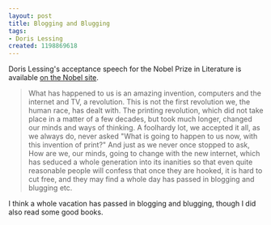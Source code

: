 ```yaml
---
layout: post
title: Blogging and Blugging
tags:
- Doris Lessing
created: 1198869618
---
```

Doris Lessing's acceptance speech for the Nobel Prize in Literature is available [on the Nobel site](http://nobelprize.org/nobel_prizes/literature/laureates/2007/lessing-lecture_en.html).

> What has happened to us is an amazing invention, computers and the internet and TV, a revolution. This is not the first revolution we, the human race, has dealt with. The printing revolution, which did not take place in a matter of a few decades, but took much longer, changed our minds and ways of thinking. A foolhardy lot, we accepted it all, as we always do, never asked "What is going to happen to us now, with this invention of print?" <!--break-->And just as we never once stopped to ask, How are we, our minds, going to change with the new internet, which has seduced a whole generation into its inanities so that even quite reasonable people will confess that once they are hooked, it is hard to cut free, and they may find a whole day has passed in blogging and blugging etc.

I think a whole vacation has passed in blogging and blugging, though I did also read some good books.
